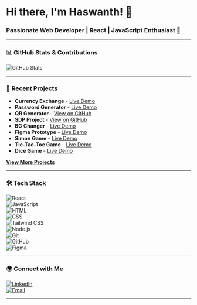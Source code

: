 # Hi there, I'm Haswanth! 👋

### Passionate Web Developer | React | JavaScript Enthusiast 🚀

---

### 📊 **GitHub Stats & Contributions**

![GitHub Stats](https://github-readme-stats.vercel.app/api?username=haswanth04&show_icons=true&theme=radical&count_private=true&cache_seconds=1800)  

---

### 🚀 **Recent Projects**

- **Currency Exchange** - [Live Demo](https://currency-exchange-cyan.vercel.app/)  
- **Password Generator** - [Live Demo](https://password-genrator-git-main-haswanth04s-projects.vercel.app/)  
- **QR Generator** - [View on GitHub](https://github.com/haswanth04/Qr-generator)  
- **SDP Project** - [View on GitHub](https://github.com/haswanth04/SDP)  
- **BG Changer** - [Live Demo](https://bg-changer-haswanth04s-projects.vercel.app/)  
- **Figma Prototype** - [Live Demo](https://haswanth04.github.io/figma-prototype1)  
- **Simon Game** - [Live Demo](https://haswanth04.github.io/Simon-game)  
- **Tic-Tac-Toe Game** - [Live Demo](https://haswanth04.github.io/tictactoe-game)  
- **Dice Game** - [Live Demo](https://haswanth04.github.io/dice-game)  

**[View More Projects](https://github.com/haswanth04?tab=repositories)**

---

### 🛠 **Tech Stack**

![React](https://img.shields.io/badge/-React-61DAFB?logo=react&logoColor=white)  
![JavaScript](https://img.shields.io/badge/-JavaScript-F7DF1E?logo=javascript&logoColor=black)  
![HTML](https://img.shields.io/badge/-HTML-E34F26?logo=html5&logoColor=white)  
![CSS](https://img.shields.io/badge/-CSS-1572B6?logo=css3&logoColor=white)  
![Tailwind CSS](https://img.shields.io/badge/-Tailwind%20CSS-06B6D4?logo=tailwind-css&logoColor=white)  
![Node.js](https://img.shields.io/badge/-Node.js-339933?logo=node.js&logoColor=white)  
![Git](https://img.shields.io/badge/-Git-F05032?logo=git&logoColor=white)  
![GitHub](https://img.shields.io/badge/-GitHub-181717?logo=github&logoColor=white)  
![Figma](https://img.shields.io/badge/-Figma-F24E1E?logo=figma&logoColor=white)  

---

### 🌍 **Connect with Me**

[![LinkedIn](https://img.shields.io/badge/-LinkedIn-0A66C2?logo=linkedin&logoColor=white)](https://www.linkedin.com/in/haswanth-chinni-48bb62266/)  
[![Email](https://img.shields.io/badge/-Gmail-EA4335?logo=gmail&logoColor=white)](mailto:haswanth.chinni@gmail.com)  

---
